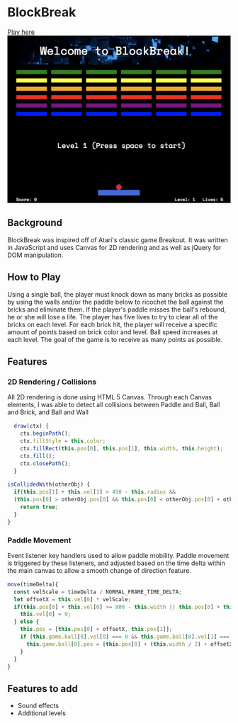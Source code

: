 # BlockBreak
[Play here](https://mcgannco.github.io/BlockBreak/)
![Optional Text](./assets/images/block.jpg)

## Background
BlockBreak was inspired off of Atari's classic game Breakout. It was written in JavaScript and uses Canvas for 2D rendering and as well as jQuery for DOM manipulation.
## How to Play
Using a single ball, the player must knock down as many bricks as possible by using the walls and/or the paddle below to ricochet the ball against the bricks and eliminate them. If the player's paddle misses the ball's rebound, he or she will lose a life. The player has five lives to try to clear all of the bricks on each level.  For each brick hit, the player will receive a specific amount of points based on brick color and level. Ball speed increases at each level.  The goal of the game is to receive as many points as possible.

## Features
### 2D Rendering / Collisions
All 2D rendering is done using HTML 5 Canvas. Through each Canvas elements, I was able to detect all collisions between Paddle and Ball, Ball and Brick, and Ball and Wall

```javascript
  draw(ctx) {
    ctx.beginPath();
    ctx.fillStyle = this.color;
    ctx.fillRect(this.pos[0], this.pos[1], this.width, this.height);
    ctx.fill();
    ctx.closePath();
  }
```

```javascript
isCollidedWith(otherObj) {
  if(this.pos[1] + this.vel[1] > 450 - this.radius &&
  (this.pos[0] > otherObj.pos[0] && this.pos[0] < otherObj.pos[0] + otherObj.width)) {
    return true;
  }
}
```

### Paddle Movement
Event listener key handlers used to allow paddle mobility.  Paddle movement is triggered by these listeners, and adjusted based on the time delta within the main canvas to allow a smooth change of direction feature.
```javascript
move(timeDelta){
  const velScale = timeDelta / NORMAL_FRAME_TIME_DELTA;
  let offsetX = this.vel[0] * velScale;
  if(this.pos[0] + this.vel[0] >= 800 - this.width || this.pos[0] + this.vel[0] < 0) {
    this.vel[0] = 0;
  } else {
    this.pos = [this.pos[0] + offsetX, this.pos[1]];
    if (this.game.ball[0].vel[0] === 0 && this.game.ball[0].vel[1] === 0) {
      this.game.ball[0].pos = [this.pos[0] + (this.width / 2) + offsetX, this.pos[1] - (this.game.ball[0].radius)];
    }
  }
}
```

## Features to add
* Sound effects
* Additional levels
